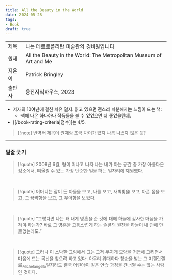 ```yaml
---
title: All the Beauty in the World
date: 2024-05-28
tags:
- Book
draft: true
---
```


| | |
| --- | --- |
| 제목 | 나는 메트로폴리탄 미술관의 경비원입니다 |
| 원제 | All the Beauty in the World: The Metropolitan Museum of Art and Me |
| 지은이 | Patrick Bringley |
| 출판사 | 웅진지식하우스, 2023 |

- 저자의 10여년에 걸친 치유 일지. 읽고 있으면 괜스레 차분해지는 느낌이 드는 책:
    - 책에 나온 하나하나 작품들을 볼 수 있었으면 더 좋았을텐데.
- [[/book-rating-criteria|점수]]는 4/5.

> [!note] 번역서 제목이 원제랑 조금 차이가 있지 나름 나쁘지 않은 듯?


---
### 밑줄 긋기
> [!quote] 2008년 6월, 형이 떠나고 나자 나는 내가 아는 공간 중 가장 아름다운 장소에서, 떠올릴 수 있는 가장 단순한 일을 하는 일자리에 지원했다.

<BR />

> [!quote] 어머니는 잠이 든 아들을 보고, 나를 보고, 새벽빛을 보고, 아픈 몸을 보고, 그 끔찍함을 보고, 그 우아함을 보았다.

<BR />

> [!quote] “그렇다면 나는 왜 내게 영혼을 준 것에 대해 하늘에 감사한 마음을 가져야 하는가? 바로 그 영혼을 고통스럽게 하는 슬픔의 원천을 하늘이 내 안에 만들었는데도.”

<BR />

> [!quote] 그러나 이 소박한 그림에서 그는 그저 무지개 모양을 거듭해 그리면서 마음에 드는 곡선을 찾으려 하고 있다. 아무리 위대하다 칭송을 받는 그 미켈란젤로<sub>Michelangelo</sub>일지라도 결국 어린아이 같은 연습 과정을 건너뛸 수는 없는 사람인 것이다.
